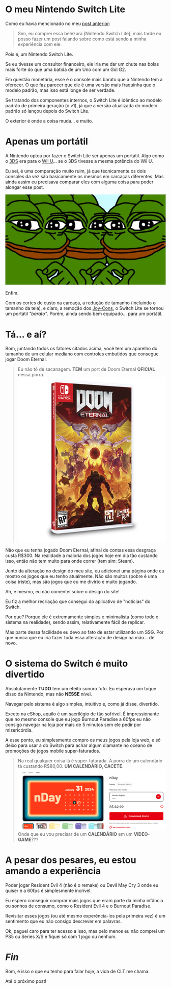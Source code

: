 # O meu Nintendo Switch Lite

Como eu havia mencionado no meu [post anterior](/2025/04/04/jekyll.html):

> Sim, eu comprei essa belezura [Nintendo Switch Lite],
> mais tarde eu posso fazer um post falando sobre como está
> sendo a minha experiência com ele.

Pois é, um Nintendo Switch Lite.

Se eu tivesse um consultor financeiro, ele iria me dar um chute nas bolas mais
forte do que uma batida de um Uno com um Gol G2.

Em questão monetária, esse é o console mais barato que a Nintendo tem a
oferecer. O que faz parecer que ele é uma versão mais fraquinha que o modelo
padrão, mas isso está longe de ser verdade.

Se tratando dos componentes internos, o Switch Lite é idêntico ao modelo padrão
de primeira geração (o v1), já que a versão atualizada do modelo padrão só
lançou depois do Switch Lite.

O exterior é onde a coisa muda... e muito.

# Apenas um portátil

A Nintendo optou por fazer o Switch Lite ser apenas um portátil. Algo como o
[3DS](https://en.wikipedia.org/wiki/Nintendo_3DS) era para o
[Wii U](https://en.wikipedia.org/wiki/Wii_U)... se o 3DS tivesse a mesma
potência do Wii U.

Eu sei, é uma comparação muito ruim, já que técnicamente os dois consoles da
vez são basicamente os mesmos em carcaças diferentes. Mas ainda assim eu
precisava comparar eles com alguma coisa para poder alongar esse post.

![._.](https://raw.githubusercontent.com/ventriloquo/ventriloquo.github.io/54f88a6d2d3fc30efdc64a07aca4bf4814f0b6f8/assets/img/pepe.webp)

Enfim.

Com os cortes de custo na carcaça, a redução de tamanho (incluindo o tamanho da
tela), e claro, a remoção dos
[Joy-Cons](https://en.wikipedia.org/wiki/Joy-Con), o Switch Lite se tornou um
portátil _"barato"_. Porém, ainda sendo bem equipado... para um portátil.

# Tá... e aí?

Bom, juntando todos os fatores citados acima, você tem um aparelho do tamanho
de um celular mediano com controles embutidos que consegue jogar Doom Eternal.

> Eu não tô de sacanagem. **TEM** um port de Doom Eternal **OFICIAL** nessa
> porra.
> ![](https://raw.githubusercontent.com/ventriloquo/ventriloquo.github.io/54f88a6d2d3fc30efdc64a07aca4bf4814f0b6f8/assets/img/doom_enternal_switch.png)

Não que eu tenha jogado Doom Eternal, afinal de contas essa desgraça custa
R$300. Na realidade a maioria dos jogos hoje em dia tão custando isso, então
não tem muito para onde correr (tem sim: Steam).

Junto da alteração no design do meu site, eu adicionei uma página onde eu
mostro os jogos que eu tenho atualmente. Não são muitos (pobre é uma coisa
triste), mas são jogos que eu me divirto e muito jogando.

Ah, é mesmo, eu não comentei sobre o design do site!

Eu fiz a melhor recriação que consegui do aplicativo de "notícias" do Switch.

Por que? Porque ele é extremamente simples e minimalista (como todo o sistema
na realidade), sendo assim, relativamente fácil de replicar.

Mas parte dessa facilidade eu devo ao fato de estar utilizando um SSG. Por que
nunca que eu iria fazer toda essa alteração de design na mão... de novo.

# O sistema do Switch é muito divertido

Absolutamente **TUDO** tem um efeito sonoro fofo. Eu esperava um toque disso da
Nintendo, mas não **NESSE** nível.

Navegar pelo sistema é algo simples, intuitivo e, como já disse, divertido.

Exceto na eShop, aquilo é um sacrilégio de tão sofrível. É impressionante que
no mesmo console que eu jogo Burnout Paradise a 60fps eu não consigo navegar na
loja por mais de 5 minutos sem ele pedir por mizericórdia.

A esse ponto, eu simplesmente compro os meus jogos pela loja web, e só deixo
para usar a do Switch para achar algum diamante no oceano de promoções de jogos
mobile super-faturados.

> Na real qualquer coisa lá é super-faturada. A porra de um calendário tá
> custando R$80,00. **UM CALENDÁRIO, CACETE**.
> ![](https://raw.githubusercontent.com/ventriloquo/ventriloquo.github.io/54f88a6d2d3fc30efdc64a07aca4bf4814f0b6f8/assets/img/nday.png)
> Onde que eu vou precisar de um **CALENDÁRIO** em um **VIDEO-GAME**???

# A pesar dos pesares, eu estou amando a experiência

Poder jogar Resident Evil 4 (não é o remake) ou Devil May Cry 3 onde eu quiser
e a 60fps é simplesmente incrível.

Eu espero conseguir comprar mais jogos que eram parte da minha infância ou
sonhos de consumo, como o Resident Evil 4 e o Burnout Paradise.

Revisitar esses jogos (ou até mesmo experência-los pela primeira vez) é um
sentimento que eu não consigo descrever em palavras.

Ok, paguei caro para ter acesso a isso, mas pelo menos eu não comprei um PS5 ou
Series X/S e fiquei só com 1 jogo ou nenhum.

# _Fin_

Bom, é isso o que eu tenho para falar hoje, a vida de CLT me chama.

Até o próximo post!
